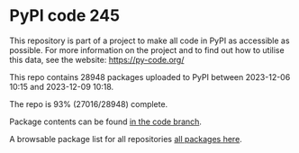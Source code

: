 # PyPI code 245

This repository is part of a project to make all code in PyPI as accessible as possible. For more information 
on the project and to find out how to utilise this data, see the website: https://py-code.org/

This repo contains 28948 packages uploaded to PyPI between 
2023-12-06 10:15 and 2023-12-09 10:18.

The repo is 93% (27016/28948) complete.

Package contents can be found [in the code branch](https://github.com/pypi-data/pypi-mirror-245/tree/code/packages).

A browsable package list for all repositories [all packages here](https://py-code.org/repositories/pypi-mirror-245).


